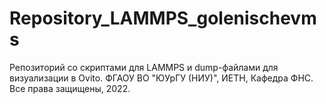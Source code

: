 # Repository_LAMMPS_golenischevms
Репозиторий со скриптами для LAMMPS и dump-файлами для визуализации в Ovito. ФГАОУ ВО "ЮУрГУ (НИУ)", ИЕТН, Кафедра ФНС. Все права защищены, 2022.
